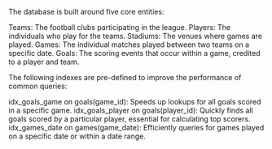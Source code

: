 The database is built around five core entities:

Teams: The football clubs participating in the league.
Players: The individuals who play for the teams.
Stadiums: The venues where games are played.
Games: The individual matches played between two teams on a specific date.
Goals: The scoring events that occur within a game, credited to a player and team.


The following indexes are pre-defined to improve the performance of common queries:

idx_goals_game on goals(game_id): Speeds up lookups for all goals scored in a specific game.
idx_goals_player on goals(player_id): Quickly finds all goals scored by a particular player, essential for calculating top scorers.
idx_games_date on games(game_date): Efficiently queries for games played on a specific date or within a date range.